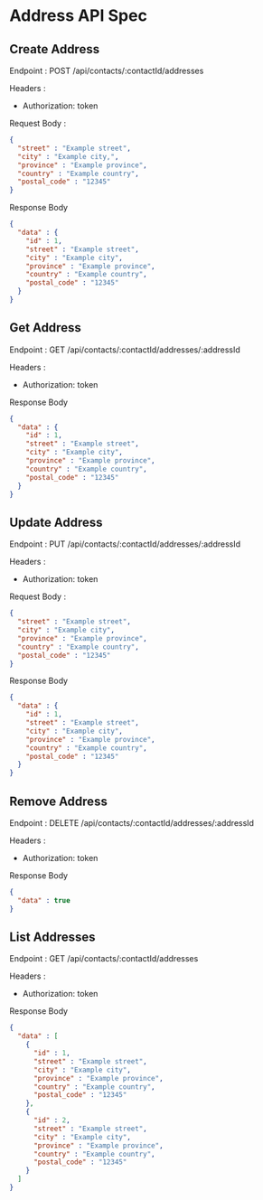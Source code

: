 # Address API Spec

## Create Address

Endpoint : POST /api/contacts/:contactId/addresses

Headers :
- Authorization: token

Request Body :

```json
{
  "street" : "Example street",
  "city" : "Example city,",
  "province" : "Example province",
  "country" : "Example country",
  "postal_code" : "12345" 
}
```

Response Body

```json
{
  "data" : {
    "id" : 1,
    "street" : "Example street",
    "city" : "Example city",
    "province" : "Example province",
    "country" : "Example country",
    "postal_code" : "12345"
  } 
}
```

## Get Address

Endpoint : GET /api/contacts/:contactId/addresses/:addressId

Headers :
- Authorization: token

Response Body

```json
{
  "data" : {
    "id" : 1,
    "street" : "Example street",
    "city" : "Example city",
    "province" : "Example province",
    "country" : "Example country",
    "postal_code" : "12345"
  } 
}
```

## Update Address

Endpoint : PUT /api/contacts/:contactId/addresses/:addressId

Headers :
- Authorization: token

Request Body :

```json
{
  "street" : "Example street",
  "city" : "Example city",
  "province" : "Example province",
  "country" : "Example country",
  "postal_code" : "12345" 
}
```

Response Body

```json
{
  "data" : {
    "id" : 1,
    "street" : "Example street",
    "city" : "Example city",
    "province" : "Example province",
    "country" : "Example country",
    "postal_code" : "12345"
  } 
}
```

## Remove Address

Endpoint : DELETE /api/contacts/:contactId/addresses/:addressId

Headers :
- Authorization: token

Response Body

```json
{
  "data" : true
}
```

## List Addresses

Endpoint : GET /api/contacts/:contactId/addresses

Headers :
- Authorization: token

Response Body

```json
{
  "data" : [
    {
      "id" : 1,
      "street" : "Example street",
      "city" : "Example city",
      "province" : "Example province",
      "country" : "Example country",
      "postal_code" : "12345"
    },
    {
      "id" : 2,
      "street" : "Example street",
      "city" : "Example city",
      "province" : "Example province",
      "country" : "Example country",
      "postal_code" : "12345"
    }
  ]
}
```